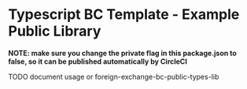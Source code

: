 # Typescript BC Template - Example Public Library


**NOTE: make sure you change the private flag in this package.json to false, so it can be published automatically by CircleCI**

TODO document usage or foreign-exchange-bc-public-types-lib
